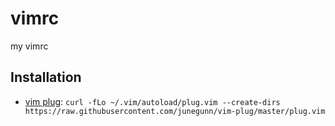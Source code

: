 # vimrc
my vimrc

## Installation

- [vim plug](https://github.com/junegunn/vim-plug): `curl -fLo ~/.vim/autoload/plug.vim --create-dirs https://raw.githubusercontent.com/junegunn/vim-plug/master/plug.vim`
